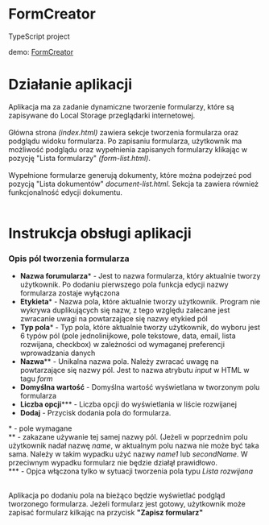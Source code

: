 # FormCreator
TypeScript project

demo: <a href="https://lulzsoad.github.io/FormCreator/index.html" target="_blank">FormCreator<a>

# Działanie aplikacji

Aplikacja ma za zadanie dynamiczne tworzenie formularzy, które są zapisywane do Local Storage przeglądarki internetowej.<br><br>
Główna strona <i>(index.html)</i> zawiera sekcje tworzenia formularza oraz podglądu widoku formularza. Po zapisaniu formularza, użytkownik ma możliwość podglądu oraz wypełnienia zapisanych formularzy klikając w pozycję "Lista formularzy" <i>(form-list.html)</i>.<br><br>
Wypełnione formularze generują dokumenty, które można podejrzeć pod pozycją "Lista dokumentów" <i>document-list.html</i>. Sekcja ta zawiera również funkcjonalność edycji dokumentu.<br><br>

# Instrukcja obsługi aplikacji
<h3>Opis pól tworzenia formularza</h3>
<ul>
	<li><b>Nazwa forumularza</b>* - Jest to nazwa formularza, który aktualnie tworzy użytkownik. Po dodaniu pierwszego pola funkcja edycji nazwy formularza zostaje wyłączona </li>
	<li><b>Etykieta</b>* - Nazwa pola, które aktualnie tworzy użytkownik. Program nie wykrywa duplikujących się nazw, z tego względu zalecane jest zwracanie uwagi na powtarzające się nazwy etykied pól</li>
	<li><b>Typ pola</b>* - Typ pola, które aktualnie tworzy użytkownik, do wyboru jest 6 typów pól (pole jednolinijkowe, pole tekstowe, data, email, lista rozwijana, checkbox) w zależności od wymaganej preferencji wprowadzania danych</li>
	<li><b>Nazwa</b>** - Unikalna nazwa pola. Należy zwracać uwagę na powtarzające się nazwy pól. Jest to nazwa atrybutu <i>input</i> w HTML w tagu <i>form</i></li>
	<li><b>Domyślna wartość</b> - Domyślna wartość wyświetlana w tworzonym polu formularza</li>
	<li><b>Liczba opcji</b>*** - Liczba opcji do wyświetlania w liście rozwijanej</li>
	<li><b>Dodaj</b> - Przycisk dodania pola do formularza.</li>
</ul>

\* - pole wymagane<br>
\** - zakazane używanie tej samej nazwy pól. (Jeżeli w poprzednim polu użytkownik nadał nazwę <i>name</i>, w aktualnym polu nazwa nie może być taka sama. Należy w takim wypadku użyć nazwy <i>name1</i> lub <i>secondName</i>. W przeciwnym wypadku formularz nie będzie działął prawidłowo.<br>
\*** - Opjca włączona tylko w sytuacji tworzenia pola typu <i>Lista rozwijana</i><br><br>

Aplikacja po dodaniu pola na bieżąco będzie wyświetlać podgląd tworzonego formularza. Jeżeli formularz jest gotowy, użytkownik może zapisać formularz kilkając na przycisk <b>"Zapisz formularz"</b>
